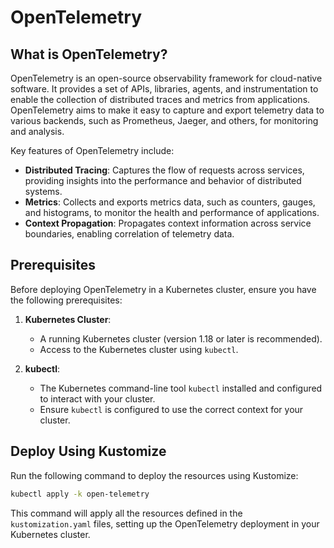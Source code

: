 # OpenTelemetry

## What is OpenTelemetry?

OpenTelemetry is an open-source observability framework for cloud-native software. It provides a set of APIs, libraries, agents, and instrumentation to enable the collection of distributed traces and metrics from applications. OpenTelemetry aims to make it easy to capture and export telemetry data to various backends, such as Prometheus, Jaeger, and others, for monitoring and analysis.

Key features of OpenTelemetry include:
- **Distributed Tracing**: Captures the flow of requests across services, providing insights into the performance and behavior of distributed systems.
- **Metrics**: Collects and exports metrics data, such as counters, gauges, and histograms, to monitor the health and performance of applications.
- **Context Propagation**: Propagates context information across service boundaries, enabling correlation of telemetry data.

## Prerequisites

Before deploying OpenTelemetry in a Kubernetes cluster, ensure you have the following prerequisites:

1. **Kubernetes Cluster**:
   - A running Kubernetes cluster (version 1.18 or later is recommended).
   - Access to the Kubernetes cluster using `kubectl`.

2. **kubectl**:
   - The Kubernetes command-line tool `kubectl` installed and configured to interact with your cluster.
   - Ensure `kubectl` is configured to use the correct context for your cluster.

## Deploy Using Kustomize

Run the following command to deploy the resources using Kustomize:

```sh
kubectl apply -k open-telemetry
```

This command will apply all the resources defined in the `kustomization.yaml` files, setting up the OpenTelemetry deployment in your Kubernetes cluster.

